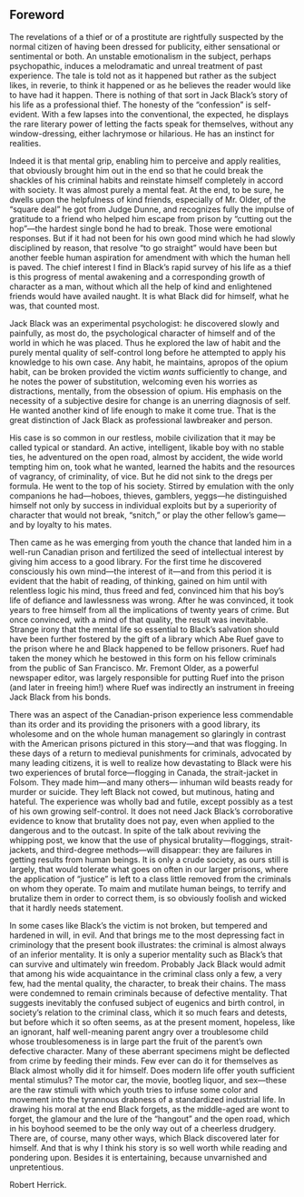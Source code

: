 ## Foreword

The revelations of a thief or of a prostitute are
rightfully suspected by the normal citizen of having
been dressed for publicity, either sensational or
sentimental or both. An unstable emotionalism in the
subject, perhaps psychopathic, induces a melodramatic
and unreal treatment of past experience. The tale is
told not as it happened but rather as the subject likes,
in reverie, to think it happened or as he believes the
reader would like to have had it happen. There is
nothing of that sort in Jack Black’s story of his life
as a professional thief. The honesty of the
“confession” is self-evident. With a few lapses into the
conventional, the expected, he displays the rare literary
power of letting the facts speak for themselves,
without any window-dressing, either lachrymose or
hilarious. He has an instinct for realities.

Indeed it is that mental grip, enabling him to
perceive and apply realities, that obviously brought him
out in the end so that he could break the shackles of
his criminal habits and reinstate himself completely
in accord with society. It was almost purely a mental
feat. At the end, to be sure, he dwells upon the
helpfulness of kind friends, especially of Mr. Older,
of the “square deal” he got from Judge Dunne, and
recognizes fully the impulse of gratitude to a friend
who helped him escape from prison by “cutting out
the hop”—the hardest single bond he had to break.
Those were emotional responses. But if it had not
been for his own good mind which he had slowly
disciplined by reason, that resolve “to go straight” would
have been but another feeble human aspiration for
amendment with which the human hell is paved. The
chief interest I find in Black’s rapid survey of his life
as a thief is this progress of mental awakening and a
corresponding growth of character as a man, without
which all the help of kind and enlightened friends
would have availed naught. It is what Black did for
himself, what he was, that counted most.

Jack Black was an experimental psychologist: he
discovered slowly and painfully, as most do, the
psychological character of himself and of the world
in which he was placed. Thus he explored the law
of habit and the purely mental quality of self-control
long before he attempted to apply his knowledge to
his own case. Any habit, he maintains, apropos of
the opium habit, can be broken provided the victim
*wants* sufficiently to change, and he notes the power
of substitution, welcoming even his worries as
distractions, mentally, from the obsession of opium.
His emphasis on the necessity of a subjective desire
for change is an unerring diagnosis of self. He
wanted another kind of life enough to make it come
true. That is the great distinction of Jack Black as
professional lawbreaker and person.

His case is so common in our restless, mobile
civilization that it may be called typical or standard.
An active, intelligent, likable boy with no stable ties,
he adventured on the open road, almost by accident,
the wide world tempting him on, took what he wanted,
learned the habits and the resources of vagrancy,
of criminality, of vice. But he did not sink to
the dregs per formula. He went to the top of his
society. Stirred by emulation with the only
companions he had—hoboes, thieves, gamblers, yeggs—he
distinguished himself not only by success in individual
exploits but by a superiority of character that would
not break, “snitch,” or play the other fellow’s game—
and by loyalty to his mates.

Then came as he was emerging from youth the
chance that landed him in a well-run Canadian prison
and fertilized the seed of intellectual interest by
giving him access to a good library. For the first time
he discovered consciously his own mind—the interest
of it—and from this period it is evident that the
habit of reading, of thinking, gained on him until
with relentless logic his mind, thus freed and fed,
convinced him that his boy’s life of defiance and
lawlessness was wrong. After he was convinced, it took
years to free himself from all the implications of
twenty years of crime. But once convinced, with a mind
of that quality, the result was inevitable. Strange irony
that the mental life so essential to Black’s salvation
should have been further fostered by the gift of a
library which Abe Ruef gave to the prison where he and
Black happened to be fellow prisoners. Ruef had taken
the money which he bestowed in this form on his fellow
criminals from the public of San Francisco. Mr.
Fremont Older, as a powerful newspaper editor, was
largely responsible for putting Ruef into the prison
(and later in freeing him!) where Ruef was indirectly
an instrument in freeing Jack Black from his bonds.

There was an aspect of the Canadian-prison
experience less commendable than its order and its
providing the prisoners with a good library, its wholesome
and on the whole human management so glaringly
in contrast with the American prisons pictured in this
story—and that was flogging. In these days of a
return to medieval punishments for criminals,
advocated by many leading citizens, it is well to realize
how devastating to Black were his two experiences of
brutal force—flogging in Canada, the strait-jacket
in Folsom. They made him—and many others—
inhuman wild beasts ready for murder or suicide. They
left Black not cowed, but mutinous, hating and
hateful. The experience was wholly bad and futile, except
possibly as a test of his own growing self-control.
It does not need Jack Black’s corroborative
evidence to know that brutality does not pay, even
when applied to the dangerous and to the outcast.
In spite of the talk about reviving the whipping post,
we know that the use of physical brutality—floggings,
strait-jackets, and third-degree methods—will
disappear: they are failures in getting results from human
beings. It is only a crude society, as ours still is
largely, that would tolerate what goes on often in
our larger prisons, where the application of “justice”
is left to a class little removed from the criminals
on whom they operate. To maim and mutilate human
beings, to terrify and brutalize them in order to
correct them, is so obviously foolish and wicked that it
hardly needs statement.

In some cases like Black’s the victim is not broken,
but tempered and hardened in will, in evil. And that
brings me to the most depressing fact in criminology
that the present book illustrates: the criminal is
almost always of an inferior mentality. It is only a
superior mentality such as Black’s that can survive and
ultimately win freedom. Probably Jack Black
would admit that among his wide acquaintance in the
criminal class only a few, a very few, had the mental
quality, the character, to break their chains. The mass
were condemned to remain criminals because of
defective mentality. That suggests inevitably the
confused subject of eugenics and birth control, in society’s
relation to the criminal class, which it so much fears
and detests, but before which it so often seems, as at
the present moment, hopeless, like an ignorant, half
well-meaning parent angry over a troublesome child
whose troublesomeness is in large part the fruit of
the parent’s own defective character. Many of these
aberrant specimens might be deflected from crime by
feeding their minds. Few ever can do it for
themselves as Black almost wholly did it for himself. Does
modern life offer youth sufficient mental stimulus? The
motor car, the movie, bootleg liquor, and sex—these
are the raw stimuli with which youth tries to infuse
some color and movement into the tyrannous drabness
of a standardized industrial life. In drawing his
moral at the end Black forgets, as the middle-aged
are wont to forget, the glamour and the lure of the
“hangout” and the open road, which in his boyhood
seemed to be the only way out of a cheerless drudgery.
There are, of course, many other ways, which Black
discovered later for himself. And that is why I think
his story is so well worth while reading and pondering
upon. Besides it is entertaining, because unvarnished
and unpretentious.

Robert Herrick.
